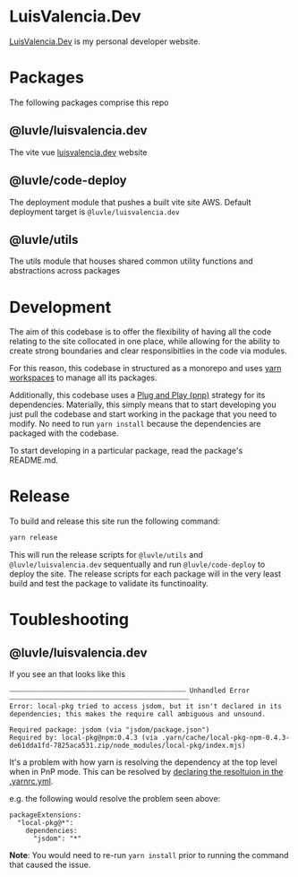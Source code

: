 # LuisValencia.Dev 

[LuisValencia.Dev](https://luisvalencia.dev/) is my personal developer website. 

# Packages

The following packages comprise this repo

## @luvle/luisvalencia.dev

The vite vue [luisvalencia.dev](https://luisvalencia.dev/) website

## @luvle/code-deploy

The deployment module that pushes a built vite site AWS. Default deployment target is `@luvle/luisvalencia.dev`

## @luvle/utils

The utils module that houses shared common utility functions and abstractions across packages

# Development

The aim of this codebase is to offer the flexibility of having all the code relating to the site collocated in one place, while allowing for the 
ability to create strong boundaries and clear responsibitlies in the code via modules.

For this reason, this codebase in structured as a monorepo and uses [yarn workspaces](https://yarnpkg.com/features/workspaces#gatsby-focus-wrapper) to manage all its packages.

Additionally, this codebase uses a [Plug and Play (pnp)](https://yarnpkg.com/features/pnp) strategy for its dependencies. Materially, this simply means that to start
developing you just pull the codebase and start working in the package that you need to modify. No need to run `yarn install` because the dependencies are packaged 
with the codebase.

To start developing in a particular package, read the package's README.md.

# Release

To build and release this site run the following command:

```sh
yarn release
```

This will run the release scripts for `@luvle/utils` and `@luvle/luisvalencia.dev` sequentually and run `@luvle/code-deploy` to deploy the site.
The release scripts for each package will in the very least build and test the package to validate its functinoality.

# Toubleshooting 

## @luvle/luisvalencia.dev

If you see an that looks like this

```
⎯⎯⎯⎯⎯⎯⎯⎯⎯⎯⎯⎯⎯⎯⎯⎯⎯⎯⎯⎯⎯⎯⎯⎯⎯⎯⎯⎯⎯⎯⎯⎯⎯⎯⎯⎯⎯⎯⎯⎯⎯⎯⎯⎯⎯⎯⎯⎯⎯⎯⎯⎯⎯ Unhandled Error ⎯⎯⎯⎯⎯⎯⎯⎯⎯⎯⎯⎯⎯⎯⎯⎯⎯⎯⎯⎯⎯⎯⎯⎯⎯⎯⎯⎯⎯⎯⎯⎯⎯⎯⎯⎯⎯⎯⎯⎯⎯⎯⎯⎯⎯⎯⎯⎯⎯⎯⎯⎯⎯⎯
Error: local-pkg tried to access jsdom, but it isn't declared in its dependencies; this makes the require call ambiguous and unsound.

Required package: jsdom (via "jsdom/package.json")
Required by: local-pkg@npm:0.4.3 (via .yarn/cache/local-pkg-npm-0.4.3-de61dda1fd-7825aca531.zip/node_modules/local-pkg/index.mjs)
```

It's a problem with how yarn is resolving the dependency at the top level when in PnP mode.
This can be resolved by [declaring the resoltuion in the .yarnrc.yml](https://github.com/styled-components/styled-components/issues/3082#issuecomment-606641463).

e.g. the following would resolve the problem seen above:

```
packageExtensions:
  "local-pkg@*":
    dependencies:
      "jsdom": "*"
```

**Note**: You would need to re-run `yarn install` prior to running the command that caused the issue.
